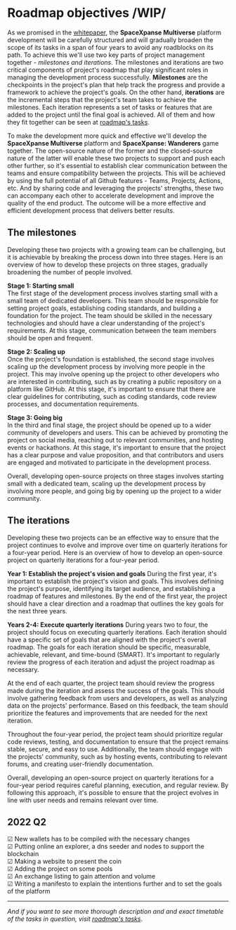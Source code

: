 # Roadmap objectives /WIP/
As we promised in the [whitepaper](https://github.com/SpaceXpanse/Whitepaper), the **SpaceXpanse Multiverse** platform development will be carefully structured and will gradually broaden the scope of its tasks in a span of four years to avoid any roadblocks on its path. To achieve this we'll use two key parts of project management together - *milestones and iterations*. The milestones and iterations are two critical components of project's roadmap that play significant roles in managing the development process successfully. **Milestones** are the checkpoints in the project's plan that help track the progress and provide a framework to achieve the project's goals. On the other hand, **iterations** are the incremental steps that the project's team takes to achieve the milestones. Each iteration represents a set of tasks or features that are added to the project until the final goal is achieved.  All of them and how they fit together can be seen at [roadmap's tasks](https://github.com/orgs/SpaceXpanse/projects/28).

To make the development more quick and effective we'll develop the **SpaceXpanse Multiverse** platform and **SpaceXpanse: Wanderers** game together. The open-source nature of the former and the closed-source nature of the latter will enable these two projects to support and push each other further, so it's essential to establish clear communication between the teams and ensure compatibility between the projects. This will be achieved by using the full potential of all Github features - Teams, Projects, Actions, etc. And by sharing code and leveraging the projects' strengths, these two can accompany each other to accelerate development and improve the quality of the end product. The outcome will be a more effective and efficient development process that delivers better results.

## The milestones
Developing these two projects with a growing team can be challenging, but it is achievable by breaking the process down into three stages. Here is an overview of how to develop these projects on three stages, gradually broadening the number of people involved.  

**Stage 1: Starting small**  
The first stage of the development process involves starting small with a small team of dedicated developers. This team should be responsible for setting project goals, establishing coding standards, and building a foundation for the project. The team should be skilled in the necessary technologies and should have a clear understanding of the project's requirements. At this stage, communication between the team members should be open and frequent.

**Stage 2: Scaling up**  
Once the project's foundation is established, the second stage involves scaling up the development process by involving more people in the project. This may involve opening up the project to other developers who are interested in contributing, such as by creating a public repository on a platform like GitHub. At this stage, it's important to ensure that there are clear guidelines for contributing, such as coding standards, code review processes, and documentation requirements.

**Stage 3: Going big**  
In the third and final stage, the project should be opened up to a wider community of developers and users. This can be achieved by promoting the project on social media, reaching out to relevant communities, and hosting events or hackathons. At this stage, it's important to ensure that the project has a clear purpose and value proposition, and that contributors and users are engaged and motivated to participate in the development process.

Overall, developing open-source projects on three stages involves starting small with a dedicated team, scaling up the development process by involving more people, and going big by opening up the project to a wider community. 

## The iterations
Developing these two projects can be an effective way to ensure that the project continues to evolve and improve over time on quarterly iterations for a four-year period. Here is an overview of how to develop an open-source project on quarterly iterations for a four-year period.

**Year 1: Establish the project's vision and goals**
During the first year, it's important to establish the project's vision and goals. This involves defining the project's purpose, identifying its target audience, and establishing a roadmap of features and milestones. By the end of the first year, the project should have a clear direction and a roadmap that outlines the key goals for the next three years.

**Years 2-4: Execute quarterly iterations**
During years two to four, the project should focus on executing quarterly iterations. Each iteration should have a specific set of goals that are aligned with the project's overall roadmap. The goals for each iteration should be specific, measurable, achievable, relevant, and time-bound (SMART). It's important to regularly review the progress of each iteration and adjust the project roadmap as necessary.

At the end of each quarter, the project team should review the progress made during the iteration and assess the success of the goals. This should involve gathering feedback from users and developers, as well as analyzing data on the projects' performance. Based on this feedback, the team should prioritize the features and improvements that are needed for the next iteration.

Throughout the four-year period, the project team should prioritize regular code reviews, testing, and documentation to ensure that the project remains stable, secure, and easy to use. Additionally, the team should engage with the projects' community, such as by hosting events, contributing to relevant forums, and creating user-friendly documentation.

Overall, developing an open-source project on quarterly iterations for a four-year period requires careful planning, execution, and regular review. By following this approach, it's possible to ensure that the project evolves in line with user needs and remains relevant over time.

## 2022 Q2  
☑ New wallets has to be compiled with the necessary changes  
☑ Putting online an explorer, a dns seeder and nodes to support the blockchain  
☑ Making a website to present the coin  
☑ Adding the project on some pools  
☑ An exchange listing to gain attention and volume  
☑ Writing a manifesto to explain the intentions further and to set the goals of the platform   
<!--   
## 2022 Q3  
☑ Making a website for the platform and the game  
☑ Writing Whitepaper to explain the platform deeper  
☐ Putting online Minimum Viable Product /MVP/ to visualize the ideas    
☑ Starting a marketing campaign to promote the projects further    
☐ SpaceXpanse ID Release    
☐ SpaceXpanse Interface Layer Release         
☐ Complete the initial project's documentation    
    
## 2022 Q4  
☐ Writing Yellowpaper with technical information to explain it in details   
☐ Adding Docker files to the source to make starting nodes in containers possible  
☑ Pre-alpha version of SpaceXpanse Metaverse Simulator  
☐ Closed alpha version of the SpaceXpanse: Wanderers  
   
## 2023 Q1  
☐ Consulting with an attorney office with experience in Crypto    
☐ Mobile wallet    
    
## 2023 Q2   
☐ Beta version of SpaceXpanse Metaverse Simulator   
☐ Source code audit by a third-party entity    
☐ Official launch of the projects    
    
## 2023 Q3    
☐ Blockchain Decentralized DNS Release  
  
## 2023 Q4    
☐ Open Beta version of SpaceXpanse: Wanderers  

## 2024 Q1    
☐ Other /TBA/

## 2024 Q2    
☐ Other /TBA/

## 2024 Q3    
☐ Other /TBA/

## 2024 Q4    
☐ Other /TBA/
-->
----
*And if you want to see more thorough description and and exact timetable of the tasks in question, visit [roadmap's tasks](https://github.com/orgs/SpaceXpanse/projects/28)*.
